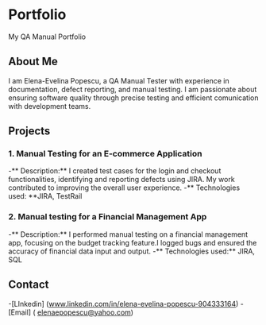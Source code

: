 # Portfolio
My QA Manual Portfolio

## About Me
I am Elena-Evelina Popescu, a QA Manual Tester with experience in documentation, defect reporting, and manual testing. I am passionate about ensuring software quality through precise testing and efficient comunication with development teams.

## Projects

### 1. Manual Testing for an E-commerce Application
-** Description:** I created test cases for the login and checkout functionalities, identifying and reporting defects using JIRA. My work contributed to improving the overall user experience.
-** Technologies used: **JIRA, TestRail

### 2. Manual testing for a Financial Management App
-** Description:** I performed manual testing on a financial management app, focusing on the budget tracking feature.I logged bugs and ensured the accuracy of financial data input and output.
-** Technologies used:** JIRA, SQL

## Contact
-[LInkedin] (www.linkedin.com/in/elena-evelina-popescu-904333164)
-[Email] ( elenaepopescu@yahoo.com)           
